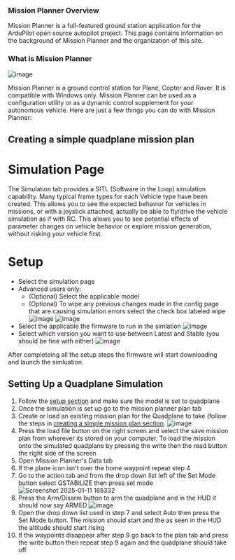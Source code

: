 ### Mission Planner Overview

Mission Planner is a full-featured ground station application for the ArduPilot open source autopilot project. This page contains information on the background of Mission Planner and the organization of this site.
### What is Mission Planner

![image](https://github.com/user-attachments/assets/67765632-ea07-439c-9b1b-18b7c784d212)

Mission Planner is a ground control station for Plane, Copter and Rover. It is compatible with Windows only. Mission Planner can be used as a configuration utility or as a dynamic control supplement for your autonomous vehicle. Here are just a few things you can do with Mission Planner:

## Creating a simple quadplane mission plan

###
# Simulation Page

The Simulation tab provides a SITL (Software in the Loop) simulation capability. Many typical frame types for each Vehicle type have been created. This allows you to see the expected behavior for vehicles in missions, or with a joystick attached, actually be able to fly/drive the vehicle simulation as if with RC. This allows you to see potential effects of parameter changes on vehicle behavior or explore mission generation, without risking your vehicle first.

# Setup 

- Select the simulation page
- Advanced users only:
  - (Optional) Select the applicable model
  - (Optional) To wipe any previous changes made in the config page that are causing simulation errors select the check box labeled wipe
  ![image](https://github.com/user-attachments/assets/7650590a-3863-49d8-b0f4-d1fd7e5b319f)
  ![image](https://github.com/user-attachments/assets/f2c9776c-eb35-4a9f-be37-340213158935)
- Select the applicable the firmware to run in the simlation
![image](https://github.com/user-attachments/assets/60f5533d-89c1-42a2-838e-4f216b7affec)
- Select which version you want to use between Latest and Stable (you should be fine with either) 
![image](https://github.com/user-attachments/assets/e74dbd32-caf8-41d6-bc27-69fce410b481)

After completeing all the setup steps the firmware will start downloading and launch the simluation. 

## Setting Up a Quadplane Simulation
1. Follow the [setup section](#Setup) and make sure the model is set to quadplane
2. Once the simulation is set up go to the mission planner plan tab
3. Create or load an existing mission plan for the Quadplane to take (follow the steps in [creating a simple mission plan section](#Creating-a-simple-quadplane-mission-plan). ![image](https://github.com/user-attachments/assets/2dce5701-bb59-4aa2-a338-f9da5efa00b2)                                                                                    
4. Press the load file button on the right screen and select the save mission plan from wherever its stored on your computer. To load the mission onto the simulated quadplane by pressing the write then the read button the right side of the screen
5. Open Mission Planner's Data tab
6. If the plane icon isn't over the home waypoint repeat step 4
7. Go to the action tab and from the drop down list left of the Set Mode button select QSTABILIZE then press set mode![Screenshot 2025-01-11 165332](https://github.com/user-attachments/assets/0408a32f-7f5e-42e3-8794-9eba656cbf63)
8. Press the Arm/Disarm button to arm the quadplane and in the HUD it should now say ARMED ![image](https://github.com/user-attachments/assets/adbaf28d-092b-4787-ad32-d4f50daf4cf8)
9. Open the drop down list used in step 7 and select Auto then press the Set Mode button. The mission should start and the as seen in the HUD the altitude should start rising
10. If the waypoints disappear after step 9 go back to the plan tab and press the write button then repeat step 9 again and the quadplane should take off

